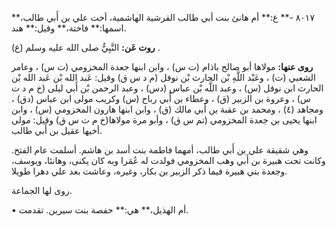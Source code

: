 ٨٠١٧ -** ع:** أم هانئ بنت أبي طالب القرشية الهاشمية، أخت علي بن أَبي طالب،** اسمها:** فاختة،** وقيل:** هند.

**روت عَن:** النَّبِيُّ صلى الله عليه وسلم (ع) .

**روى عنها:** مولاها أبو صالح باذام (ت س) ، وابن ابنها جعدة المخزومي (ت س) ، وعامر الشعبي (ت) ، وعَبْد اللَّهِ بْن الحارث بْن نوفل (م د س ق) وقيل: عَبد الله بْن عَبد الله بْن الحارث ابن نوفل (س) ، وعبد اللَّه بْن عباس (دس) ، وعبد الرحمن بْن أَبي ليلى (خ م د ت س) ، وعروة بن الزبير (ق) ، وعطاء بن أَبي رباح (س) وكريب مولى ابن عباس (دق) ، ومجاهد (٤) ، ومحمد بن عقبة بن أَبي مالك (ق) ، وابن ابنها هارون المخزومي (س) ، وابن ابنها يحيى بن جعدة المخزومي (تم س ق) ، وأبو مرة مولاها(خ م ت س ق) وقيل: مولى أخيها عقيل بن أَبي طالب.

وهي شقيقة علي بن أَبي طالب، أمهما فاطمة بنت أسد بن هاشم. أسلمت عام الفتح. وكانت تحت هبيرة بن أَبي وهب المخزومي فولدت له عُمَرا وبه كان يكنى، وهانئا، ويوسف، وجعدة بني هبيرة فيما ذكر الزبير بن بكار، وغيره، وعاشت بعد علي دهرا طويلا.

روى لها الجماعة.

• أم الهذيل،** هي:** حفصة بنت سيرين. تقدمت.
